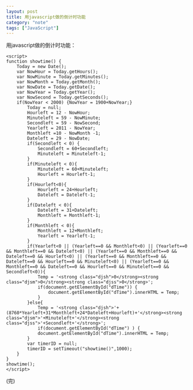 ```yaml
---
layout: post
title: 用javascript做的倒计时功能
category: "note"
tags: ["JavaScript"]
---
```


用javascript做的倒计时功能：

	<script>
	function showtime() {
		Today = new Date();
		var NowHour = Today.getHours();
		var NowMinute = Today.getMinutes();
		var NowMonth = Today.getMonth();
		var NowDate = Today.getDate();
		var NowYear = Today.getYear();
		var NowSecond = Today.getSeconds();
		if(NowYear < 2000) {NowYear = 1900+NowYear;}
			Today = null;
			Hourleft = 12 - NowHour;
			Minuteleft = 59 - NowMinute;
			Secondleft = 59 - NowSecond;
			Yearleft = 2011 - NowYear;
			Monthleft =10 - NowMonth -1;
			Dateleft = 29 - NowDate;
			if(Secondleft < 0) {
				Secondleft = 60+Secondleft;
				Minuteleft = Minuteleft-1;
			}
			if(Minuteleft < 0){
				Minuteleft = 60+Minuteleft;
				Hourleft = Hourleft-1;
			}
			if(Hourleft<0){
				Hourleft = 24+Hourleft;
				Dateleft = Dateleft-1;
			}
			if(Dateleft < 0){
				Dateleft = 31+Dateleft;
				Monthleft = Monthleft-1;
			}
			if(Monthleft < 0){
				Monthleft = 12+Monthleft;
				Yearleft = Yearleft-1;
			}
			if(Yearleft<0 || (Yearleft==0 && Monthleft<0) || (Yearleft==0 && Monthleft==0 && Dateleft<0) || (Yearleft==0 && Monthleft==0 && Dateleft==0 && Hourleft<0) || (Yearleft==0 && Monthleft==0 && Dateleft==0 && Hourleft==0 && Minuteleft<0) || (Yearleft==0 && Monthleft==0 && Dateleft==0 && Hourleft==0 && Minuteleft==0 && Secondleft<0)){
				Temp = '<strong class="djsh">0</strong><strong class="djsm">0</strong><strong class="djss">0</strong>';
				if(document.getElementById("dTime")) {
					document.getElementById("dTime").innerHTML = Temp;
				}
			}else{
				Temp = '<strong class="djsh">'+(8760*Yearleft+31*Monthleft+24*Dateleft+Hourleft)+'</strong><strong class="djsm">'+Minuteleft+'</strong><strong class="djss">'+Secondleft+'</strong>';
				if(document.getElementById("dTime") ) {
				document.getElementById("dTime").innerHTML = Temp;
			}
			var timerID = null;
			timerID = setTimeout("showtime()",1000);
		}
	}
	showtime();
	</script>

(完)